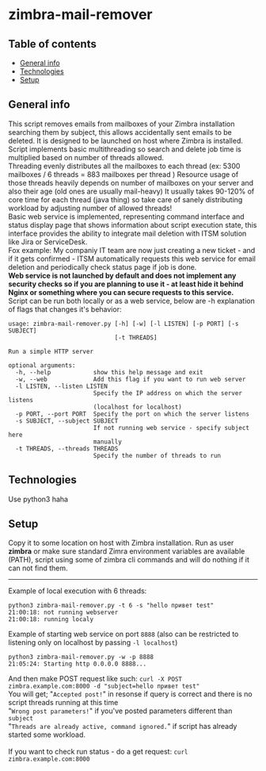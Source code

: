 # zimbra-mail-remover
## Table of contents
* [General info](#general-info)
* [Technologies](#technologies)
* [Setup](#setup)

## General info
This script removes emails from mailboxes of your Zimbra installation searching them by subject, this allows accidentally sent emails to be deleted.
It is designed to be launched on host where Zimbra is installed.
<br>
Script implements basic multithreading so search and delete job time is multiplied based on number of threads allowed.
<br>
Threading evenly distributes all the mailboxes to each thread (ex: 5300 mailboxes / 6 threads = 883 mailboxes per thread ) 
Resource usage of those threads heavily depends on number of mailboxes on your server and also their age (old ones are usually mail-heavy)
It usually takes 90-120% of core time for each thread (java thing) so take care of sanely distributing workload by adjusting number of allowed threads!
<br>
Basic web service is implemented, representing command interface and status display page that shows information about script execution state, this interface provides the ability to integrate mail deletion with ITSM solution like Jira or ServiceDesk. 
<br>
Fox example: My companiy IT team are now just creating a new ticket - and if it gets confirmed - ITSM automatically requests this web service for email deletion and periodically check status page if job is done.
<br>
**Web service is not launched by default and does not implement any security checks so if you are planning to use it - at least hide it behind Nginx or something where you can secure requests to this service.**
<br>
Script can be run both locally or as a web service, below are -h explanation of flags that changes it's behavior:

```
usage: zimbra-mail-remover.py [-h] [-w] [-l LISTEN] [-p PORT] [-s SUBJECT]
                              [-t THREADS]

Run a simple HTTP server

optional arguments:
  -h, --help            show this help message and exit
  -w, --web             Add this flag if you want to run web server
  -l LISTEN, --listen LISTEN
                        Specify the IP address on which the server listens
                        (localhost for localhost)
  -p PORT, --port PORT  Specify the port on which the server listens
  -s SUBJECT, --subject SUBJECT
                        If not running web service - specify subject here
                        manually
  -t THREADS, --threads THREADS
                        Specify the number of threads to run
```

 
	
## Technologies
Use python3 haha
	
## Setup
Copy it to some location on host with Zimbra installation.
Run as user **zimbra** or make sure standard Zimra environment variables are available (PATH), script using some of zimbra cli commands and will do nothing if it can not find them.

---
Example of local execution with 6 threads:
```
python3 zimbra-mail-remover.py -t 6 -s "hello привет test"
21:00:18: not running webserver
21:00:18: running localy
```
Example of starting web service on port `8888` (also can be restricted to listening only on localhost by passing `-l localhost`)
```
python3 zimbra-mail-remover.py -w -p 8888
21:05:24: Starting http 0.0.0.0 8888...
```
And then make POST request like such: `curl -X POST zimbra.example.com:8000 -d "subject=hello привет test"`<br>
You will get; "`Accepted post!`" in resonse if query is correct and there is no script threads running at this time<br>
"`Wrong post parameters!`" if you've posted parameters different than `subject` <br>
"`Threads are already active, command ignored.`" if script has already started some workload.<br>
<br>
If you want to check run status - do a get request:
`curl zimbra.example.com:8000`